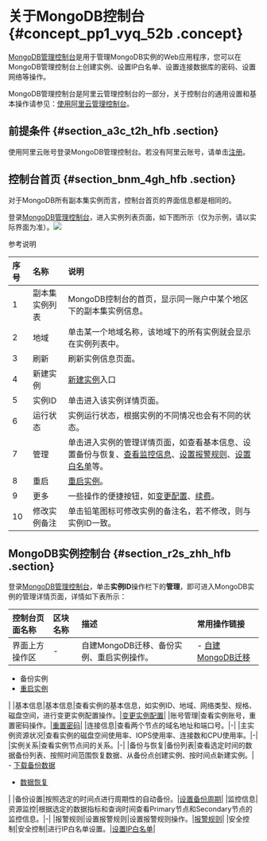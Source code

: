 # 关于MongoDB控制台 {#concept_pp1_vyq_52b .concept}

[MongoDB管理控制台](https://mongodb.console.aliyun.com/)是用于管理MongoDB实例的Web应用程序，您可以在MongoDB管理控制台上创建实例、设置IP白名单、设置连接数据库的密码、设置网络等操作。

MongoDB管理控制台是阿里云管理控制台的一部分，关于控制台的通用设置和基本操作请参见：[使用阿里云管理控制台](https://www.alibabacloud.com/help/zh/doc-detail/47605.html)。

## 前提条件 {#section_a3c_t2h_hfb .section}

使用阿里云账号登录MongoDB管理控制台。若没有阿里云账号，请单击[注册](https://account.aliyun.com/register/register.htm)。

## 控制台首页 {#section_bnm_4gh_hfb .section}

对于MongoDB所有副本集实例而言，控制台首页的界面信息都是相同的。

登录[MongoDB管理控制台](https://mongodb.console.aliyun.com/)，进入实例列表页面，如下图所示（仅为示例，请以实际界面为准）。![](http://static-aliyun-doc.oss-cn-hangzhou.aliyuncs.com/assets/img/6668/154503133613769_zh-CN.png)

参考说明

|序号|名称|说明|
|:-|:-|:-|
|1|副本集实例列表|MongoDB控制台的首页，显示同一账户中某个地区下的副本集实例信息。|
|2|地域|单击某一个地域名称，该地域下的所有实例就会显示在实例列表中。|
|3|刷新|刷新实例信息页面。|
|4|新建实例|[新建实例](https://www.alibabacloud.com/help/zh/doc-detail/26572.htm)入口|
|5|实例ID|单击进入该实例详情页面。|
|6|运行状态|实例运行状态，根据实例的不同情况也会有不同的状态。|
|7|管理|单击进入实例的管理详情页面，如查看基本信息、设置备份与恢复、[查看监控信息](https://www.alibabacloud.com/help/zh/doc-detail/60518.htm)、[设置报警规则](https://www.alibabacloud.com/help/zh/doc-detail/61585.htm)、[设置白名单](https://www.alibabacloud.com/help/zh/doc-detail/54529.htm)等。|
|8|重启|[重启实例](https://www.alibabacloud.com/help/zh/doc-detail/44658.htm)。|
|9|更多|一些操作的便捷按钮，如[变更配置](https://www.alibabacloud.com/help/zh/doc-detail/44655.htm)、[续费](https://www.alibabacloud.com/help/zh/doc-detail/54285.htm)。|
|10|修改实例备注|单击铅笔图标可修改实例的备注名，若不修改，则与实例ID一致。|

## MongoDB实例控制台 {#section_r2s_zhh_hfb .section}

登录[MongoDB管理控制台](https://mongodb.console.aliyun.com/)，单击**实例ID**操作栏下的**管理**，即可进入MongoDB实例的管理详情页面，详情如下表所示：

|控制台页面名称|区块名称|描述|常用操作链接|
|:------|:---|:-|:-----|
|界面上方操作区|-|自建MongoDB迁移、备份实例、重启实例操作。| -   [自建MongoDB迁移](https://www.alibabacloud.com/help/zh/doc-detail/99995.htm)
-   备份实例
-   [重启实例](https://www.alibabacloud.com/help/zh/doc-detail/44658.htm)

 |
|基本信息|基本信息|查看实例的基本信息，如实例ID、地域、网络类型、规格、磁盘空间，进行变更实例配置操作。|[变更实例配置](https://www.alibabacloud.com/help/zh/doc-detail/44655.htm)|
|账号管理|查看实例账号，重置密码操作。|[重置密码](https://www.alibabacloud.com/help/zh/doc-detail/54544.htm)|
|连接信息|查看两个节点的域名地址和端口号。|-|
|主实例资源状况|查看实例的磁盘空间使用率、IOPS使用率、连接数和CPU使用率。|-|
|实例关系|查看实例节点间的关系。|-|
|备份与恢复|备份列表|查看选定时间的数据备份列表、按照时间范围恢复数据、从备份点创建实例、按时间点新建实例。| -   [下载备份数据](https://www.alibabacloud.com/help/zh/doc-detail/55011.htm)
-   [数据恢复](https://www.alibabacloud.com/help/zh/doc-detail/55015.htm)

 |
|备份设置|按照选定的时间点进行周期性的自动备份。|[设置备份周期](https://www.alibabacloud.com/help/zh/doc-detail/55008.htm)|
|监控信息|资源监控|根据选定的数据指标和查询时间查看Primary节点和Secondary节点的监控信息。|-|
|报警规则|设置报警规则|设置报警规则操作。|[报警规则](https://www.alibabacloud.com/help/zh/doc-detail/61585.htm)|
|安全控制|安全控制|进行IP白名单设置。|[设置IP白名单](https://www.alibabacloud.com/help/zh/doc-detail/54529.htm)|

